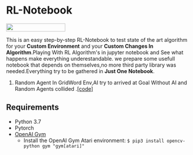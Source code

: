 # RL-Notebook

<img width="160px" height="22px" href="https://github.com/pytorch/pytorch" src="https://pp.userapi.com/c847120/v847120960/82b4/xGBK9pXAkw8.jpg">

This is an easy step-by-step RL-Notebook to test state of the art algorithm for your **Custom Environment** and your **Custom Changes In Algorithm**.Playing With RL Algorithm's in jupyter notebook and See what happens make everything underestandable.
we prepare some usefull notebook that depends on themselves,no more third party library was needed.Everything try to be gathered in **Just One Notebook**.

  1. Random Agent In GridWord Env,AI try to arrived at Goal Without AI and Random Agents collided .[[code]](https://github.com/hamidahmadian/RL-Notebook/blob/master/RandomAgent_CustomQ_CustomEnv/RandomAgent_CustomQ_CustomEnv.ipynb) 

## Requirements
* Python 3.7 
* Pytorch 
* [OpenAI Gym](https://github.com/openai/gym)
	- Install the OpenAI Gym Atari environment:
	`$ pip3 install opencv-python gym "gym[atari]"`
